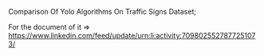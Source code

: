 Comparison Of Yolo Algorithms On Traffic Signs Dataset;

For the document of it => https://www.linkedin.com/feed/update/urn:li:activity:7098025527877251073/
